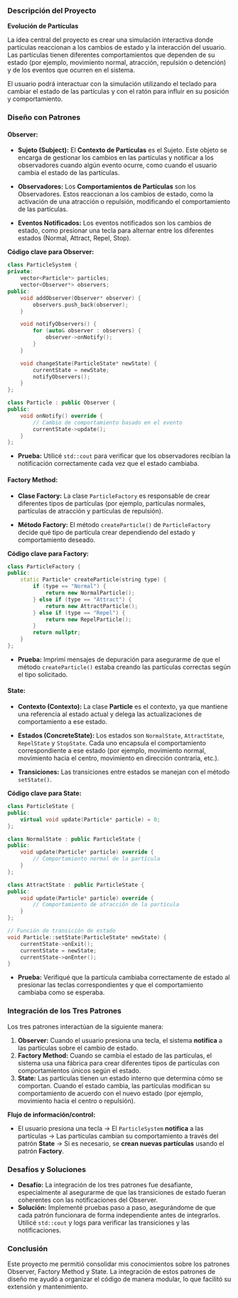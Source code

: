 ### **Descripción del Proyecto**

**Evolución de Partículas**

La idea central del proyecto es crear una simulación interactiva donde partículas reaccionan a los cambios de estado y la interacción del usuario. Las partículas tienen diferentes comportamientos que dependen de su estado (por ejemplo, movimiento normal, atracción, repulsión o detención) y de los eventos que ocurren en el sistema.

El usuario podrá interactuar con la simulación utilizando el teclado para cambiar el estado de las partículas y con el ratón para influir en su posición y comportamiento.

### **Diseño con Patrones**

#### **Observer:**

* **Sujeto (Subject):** El **Contexto de Partículas** es el Sujeto. Este objeto se encarga de gestionar los cambios en las partículas y notificar a los observadores cuando algún evento ocurre, como cuando el usuario cambia el estado de las partículas.

* **Observadores:** Los **Comportamientos de Partículas** son los Observadores. Estos reaccionan a los cambios de estado, como la activación de una atracción o repulsión, modificando el comportamiento de las partículas.

* **Eventos Notificados:** Los eventos notificados son los cambios de estado, como presionar una tecla para alternar entre los diferentes estados (Normal, Attract, Repel, Stop).

**Código clave para Observer:**

```cpp
class ParticleSystem {
private:
    vector<Particle*> particles;
    vector<Observer*> observers;
public:
    void addObserver(Observer* observer) {
        observers.push_back(observer);
    }

    void notifyObservers() {
        for (auto& observer : observers) {
            observer->onNotify();
        }
    }

    void changeState(ParticleState* newState) {
        currentState = newState;
        notifyObservers();
    }
};

class Particle : public Observer {
public:
    void onNotify() override {
        // Cambio de comportamiento basado en el evento
        currentState->update();
    }
};
```

* **Prueba:** Utilicé `std::cout` para verificar que los observadores recibían la notificación correctamente cada vez que el estado cambiaba.

#### **Factory Method:**

* **Clase Factory:** La clase `ParticleFactory` es responsable de crear diferentes tipos de partículas (por ejemplo, partículas normales, partículas de atracción y partículas de repulsión).

* **Método Factory:** El método `createParticle()` de `ParticleFactory` decide qué tipo de partícula crear dependiendo del estado y comportamiento deseado.

**Código clave para Factory:**

```cpp
class ParticleFactory {
public:
    static Particle* createParticle(string type) {
        if (type == "Normal") {
            return new NormalParticle();
        } else if (type == "Attract") {
            return new AttractParticle();
        } else if (type == "Repel") {
            return new RepelParticle();
        }
        return nullptr;
    }
};
```

* **Prueba:** Imprimí mensajes de depuración para asegurarme de que el método `createParticle()` estaba creando las partículas correctas según el tipo solicitado.

#### **State:**

* **Contexto (Contexto):** La clase **Particle** es el contexto, ya que mantiene una referencia al estado actual y delega las actualizaciones de comportamiento a ese estado.

* **Estados (ConcreteState):** Los estados son `NormalState`, `AttractState`, `RepelState` y `StopState`. Cada uno encapsula el comportamiento correspondiente a ese estado (por ejemplo, movimiento normal, movimiento hacia el centro, movimiento en dirección contraria, etc.).

* **Transiciones:** Las transiciones entre estados se manejan con el método `setState()`.

**Código clave para State:**

```cpp
class ParticleState {
public:
    virtual void update(Particle* particle) = 0;
};

class NormalState : public ParticleState {
public:
    void update(Particle* particle) override {
        // Comportamiento normal de la partícula
    }
};

class AttractState : public ParticleState {
public:
    void update(Particle* particle) override {
        // Comportamiento de atracción de la partícula
    }
};

// Función de transición de estado
void Particle::setState(ParticleState* newState) {
    currentState->onExit();
    currentState = newState;
    currentState->onEnter();
}
```

* **Prueba:** Verifiqué que la partícula cambiaba correctamente de estado al presionar las teclas correspondientes y que el comportamiento cambiaba como se esperaba.

### **Integración de los Tres Patrones**

Los tres patrones interactúan de la siguiente manera:

1. **Observer:** Cuando el usuario presiona una tecla, el sistema **notifica** a las partículas sobre el cambio de estado.
2. **Factory Method:** Cuando se cambia el estado de las partículas, el sistema usa una fábrica para crear diferentes tipos de partículas con comportamientos únicos según el estado.
3. **State:** Las partículas tienen un estado interno que determina cómo se comportan. Cuando el estado cambia, las partículas modifican su comportamiento de acuerdo con el nuevo estado (por ejemplo, movimiento hacia el centro o repulsión).

**Flujo de información/control:**

* El usuario presiona una tecla → El `ParticleSystem` **notifica** a las partículas → Las partículas cambian su comportamiento a través del patrón **State** → Si es necesario, se **crean nuevas partículas** usando el patrón **Factory**.

### **Desafíos y Soluciones**

* **Desafío:** La integración de los tres patrones fue desafiante, especialmente al asegurarme de que las transiciones de estado fueran coherentes con las notificaciones del Observer.
* **Solución:** Implementé pruebas paso a paso, asegurándome de que cada patrón funcionara de forma independiente antes de integrarlos. Utilicé `std::cout` y logs para verificar las transiciones y las notificaciones.

### **Conclusión**

Este proyecto me permitió consolidar mis conocimientos sobre los patrones Observer, Factory Method y State. La integración de estos patrones de diseño me ayudó a organizar el código de manera modular, lo que facilitó su extensión y mantenimiento.

